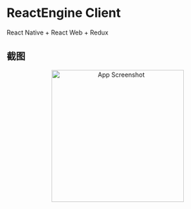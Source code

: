 # ReactEngine Client
React Native + React Web + Redux 

## 截图
<p align="center">
  <img src="./client/ScreenShot.png" alt="App Screenshot" width="300">
</p>